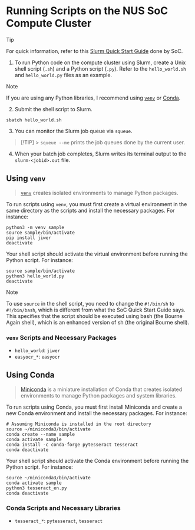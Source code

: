 # Running Scripts on the NUS SoC Compute Cluster

> [!TIP]
> For quick information, refer to this [Slurm Quick Start Guide](https://dochub.comp.nus.edu.sg/cf/guides/compute-cluster/slurm-quick) done by SoC.

1. To run Python code on the compute cluster using Slurm, create a Unix shell script (`.sh`) and a Python script (`.py`). Refer to the `hello_world.sh` and `hello_world.py` files as an example.

> [!NOTE]
> If you are using any Python libraries, I recommend using [`venv`](#using-venv) or [Conda](#using-conda).

2. Submit the shell script to Slurm.

```
sbatch hello_world.sh
```

3. You can monitor the Slurm job queue via `squeue`.

> [!TIP] > `squeue --me` prints the job queues done by the current user.

4. When your batch job completes, Slurm writes its terminal output to the `slurm-<jobid>.out` file.

## Using `venv`

> [`venv`](https://docs.python.org/3/library/venv.html) creates isolated environments to manage Python packages.

To run scripts using `venv`, you must first create a virtual environment in the same directory as the scripts and install the necessary packages. For instance:

```
python3 -m venv sample
source sample/bin/activate
pip install jiwer
deactivate
```

Your shell script should activate the virtual environment before running the Python script. For instance:

```
source sample/bin/activate
python3 hello_world.py
deactivate
```

> [!NOTE]
> To use `source` in the shell script, you need to change the `#!/bin/sh` to `#!/bin/bash`, which is different from what the SoC Quick Start Guide says. This specifies that the script should be executed using bash (the Bourne Again shell), which is an enhanced version of sh (the original Bourne shell).

### `venv` Scripts and Necessary Packages

- `hello_world`: `jiwer`
- `easyocr_*`: `easyocr`

## Using Conda

> [Miniconda](https://www.anaconda.com/docs/getting-started/miniconda/main) is a miniature installation of Conda that creates isolated environments to manage Python packages and system libraries.

To run scripts using Conda, you must first install Miniconda and create a new Conda environment and install the necessary packages. For instance:

```
# Assuming Miniconda is installed in the root directory
source ~/miniconda3/bin/activate
conda create --name sample
conda activate sample
conda install -c conda-forge pytesseract tesseract
conda deactivate
```

Your shell script should activate the Conda environment before running the Python script. For instance:

```
source ~/miniconda3/bin/activate
conda activate sample
python3 tesseract_en.py
conda deactivate
```

### Conda Scripts and Necessary Libraries

- `tesseract_*`: `pytesseract`, `tesseract`

